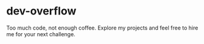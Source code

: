 # dev-overflow
Too much code, not enough coffee. Explore my projects and feel free to hire me for your next challenge.
